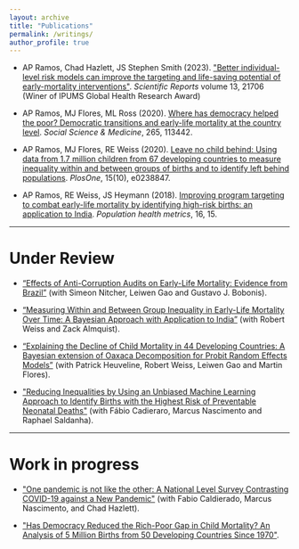 ```yaml
---
layout: archive
title: "Publications"
permalink: /writings/
author_profile: true
---
```

- AP Ramos, Chad Hazlett, JS Stephen Smith (2023). ["Better individual-level risk models can improve the targeting and life-saving potential of early-mortality interventions"](https://rdcu.be/ds5GL). _Scientific Reports_ volume 13, 21706 (Winer of IPUMS Global Health Research Award)

- AP Ramos, MJ Flores, ML Ross (2020). [Where has democracy helped the poor? Democratic transitions and early-life mortality at the country level](https://doi.org/10.1016/j.socscimed.2020.113442). _Social Science & Medicine_, 265, 113442.

- AP Ramos, MJ Flores, RE Weiss (2020). [Leave no child behind: Using data from 1.7 million children from 67 developing countries to measure inequality within and between groups of births and to identify left behind populations](https://doi.org/10.1371/journal.pone.0238847). _PlosOne_, 15(10), e0238847.

- AP Ramos, RE Weiss, JS Heymann (2018). [Improving program targeting to combat early-life mortality by identifying high-risk births: an application to India](https://doi.org/10.1186/s12963-018-0172-6). _Population health metrics_, 16, 15.

****
# Under Review
- [“Effects of Anti-Corruption Audits on Early-Life Mortality: Evidence from Brazil”](https://ideas.repec.org/p/tor/tecipa/tecipa-733.html) (with Simeon Nitcher, Leiwen Gao and Gustavo J. Bobonis).

- [“Measuring Within and Between Group Inequality in Early-Life Mortality Over Time: A Bayesian Approach with Application to India”](https://arxiv.org/abs/1804.08570) (with Robert Weiss and Zack Almquist).
  
- [“Explaining the Decline of Child Mortality in 44 Developing Countries: A Bayesian extension of Oaxaca Decomposition for Probit Random Effects Models”](https://arxiv.org/abs/2009.05417) (with Patrick Heuveline, Robert Weiss, Leiwen Gao and Martin Flores).

- ["Reducing Inequalities by Using an Unbiased Machine Learning Approach to Identify Births with the Highest Risk of Preventable Neonatal Deaths"](https://www.medrxiv.org/content/10.1101/2024.01.12.24301163v1) (with Fábio Cadieraro, Marcus Nascimento and Raphael Saldanha).


****
# Work in progress
- ["One pandemic is not like the other: A National Level Survey Contrasting COVID-19 against a New Pandemic"](https://osf.io/fea6m/) (with Fabio Caldierado, Marcus Nascimento, and Chad Hazlett).

- ["Has Democracy Reduced the Rich-Poor Gap in Child Mortality? An Analysis of 5 Million Births from 50 Developing Countries Since 1970"](https://papers.ssrn.com/sol3/papers.cfm?abstract_id=2466131).









  
